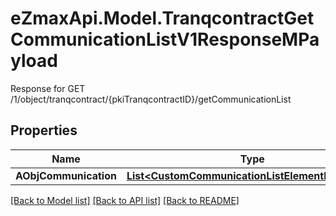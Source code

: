 # eZmaxApi.Model.TranqcontractGetCommunicationListV1ResponseMPayload
Response for GET /1/object/tranqcontract/{pkiTranqcontractID}/getCommunicationList

## Properties

Name | Type | Description | Notes
------------ | ------------- | ------------- | -------------
**AObjCommunication** | [**List&lt;CustomCommunicationListElementResponse&gt;**](CustomCommunicationListElementResponse.md) |  | 

[[Back to Model list]](../README.md#documentation-for-models) [[Back to API list]](../README.md#documentation-for-api-endpoints) [[Back to README]](../README.md)

